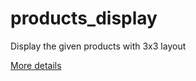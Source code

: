 # products_display
Display the given products with 3x3 layout 

<a href="https://docs.google.com/document/d/1tKitUUSVI7KHhXN56sR1NqiYMoZaoLyhIycYOPRMOGc/edit#" target="_blank">More details</a>
